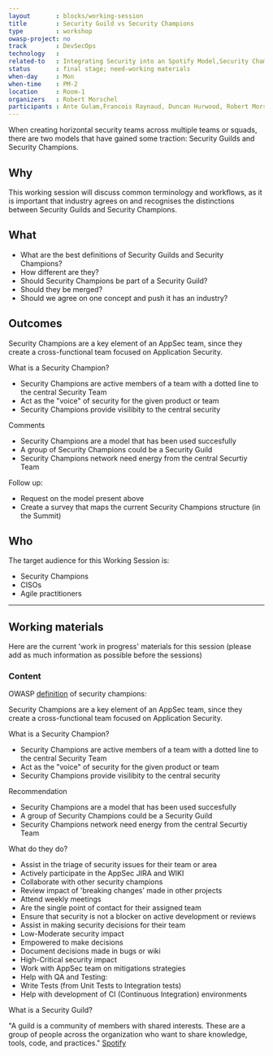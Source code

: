 ```yaml
---
layout       : blocks/working-session
title        : Security Guild vs Security Champions
type         : workshop
owasp-project: no
track        : DevSecOps
technology   :
related-to   : Integrating Security into an Spotify Model,Security Champions,CISO
status       : final stage; need-working materials
when-day     : Mon
when-time    : PM-2
location     : Room-1
organizers   : Robert Morschel
participants : Ante Gulam,Francois Raynaud, Duncan Hurwood, Robert Morschel, Timo Pagel
---
```


When creating horizontal security teams across multiple teams or squads, there are two models that have gained some traction: Security Guilds and Security Champions.

## Why

This working session will discuss common terminology and workflows, as it is important that industry agrees on and recognises the distinctions between Security Guilds and Security Champions.  

## What

 - What are the best definitions of Security Guilds and Security Champions?
 - How different are they?
 - Should Security Champions be part of a Security Guild?
 - Should they be merged?
 - Should we agree on one concept and push it has an industry?
 
## Outcomes

Security Champions are a key element of an AppSec team, since they create a cross-functional team focused on Application Security.

What is a Security Champion?

- Security Champions are active members of a team with a dotted line to the central Security Team 
- Act as the "voice" of security for the given product or team
- Security Champions provide visilibity to the central security

Comments

- Security Champions are a model that has been used succesfully
- A group of Security Champions could be a Security Guild
- Security Champions network need energy from the central Securtiy Team

Follow up:

- Request on the model present above
- Create a survey that maps the current Security Champions structure (in the Summit)

## Who

The target audience for this Working Session is:

 - Security Champions
 - CISOs
 - Agile practitioners
 
 --- 

## Working materials

Here are the current 'work in progress' materials for this session (please add as much information as possible before the sessions)

### Content

OWASP [definition](https://www.owasp.org/index.php/Security_Champions) of security champions:

Security Champions are a key element of an AppSec team, since they create a cross-functional team focused on Application Security.

What is a Security Champion?

- Security Champions are active members of a team with a dotted line to the central Security Team 
- Act as the "voice" of security for the given product or team
- Security Champions provide visilibity to the central security

Recommendation

- Security Champions are a model that has been used succesfully
- A group of Security Champions could be a Security Guild
- Security Champions network need energy from the central Securtiy Team

What do they do?
- Assist in the triage of security issues for their team or area
- Actively participate in the AppSec JIRA and WIKI
- Collaborate with other security champions
- Review impact of 'breaking changes' made in other projects
- Attend weekly meetings
- Are the single point of contact for their assigned team
- Ensure that security is not a blocker on active development or reviews
- Assist in making security decisions for their team
- Low-Moderate security impact
- Empowered to make decisions
- Document decisions made in bugs or wiki
- High-Critical security impact
- Work with AppSec team on mitigations strategies
- Help with QA and Testing:
- Write Tests (from Unit Tests to Integration tests)
- Help with development of CI (Continuous Integration) environments

What is a Security Guild?

"A guild is a community of members with shared interests. These are a group of people across the organization who want to share knowledge, tools, code, and practices." [Spotify](http://www.full-stackagile.com/2016/02/14/team-organisation-squads-chapters-tribes-and-guilds)
